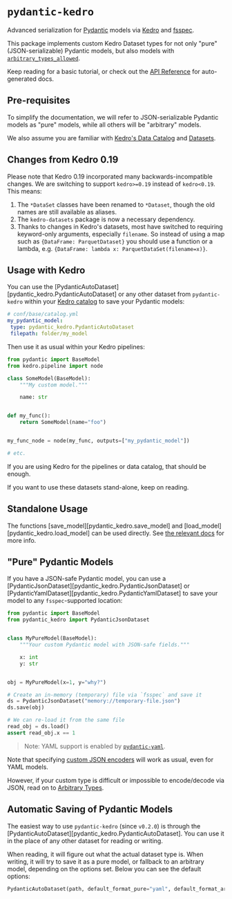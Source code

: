 # `pydantic-kedro`

Advanced serialization for [Pydantic](https://docs.pydantic.dev/) models
via [Kedro](https://kedro.readthedocs.io/en/stable/index.html) and
[fsspec](https://filesystem-spec.readthedocs.io/en/latest/).

This package implements custom Kedro Dataset types for not only "pure" (JSON-serializable)
Pydantic models, but also models with [`arbitrary_types_allowed`](https://docs.pydantic.dev/usage/types/#arbitrary-types-allowed).

Keep reading for a basic tutorial,
or check out the [API Reference](reference.md) for auto-generated docs.

## Pre-requisites

To simplify the documentation, we will refer to JSON-serializable Pydantic models
as "pure" models, while all others will be "arbitrary" models.

We also assume you are familiar with [Kedro's Data Catalog](https://docs.kedro.org/en/stable/data/data_catalog.html)
and [Datasets](https://docs.kedro.org/en/stable/data/kedro_io.html).

## Changes from Kedro 0.19

Please note that Kedro 0.19 incorporated many backwards-incompatible changes.
We are switching to support `kedro>=0.19` instead of `kedro<0.19`. This means:

1. The `*DataSet` classes have been renamed to `*Dataset`, though the old names
   are still available as aliases.
2. The `kedro-datasets` package is now a necessary dependency.
3. Thanks to changes in Kedro's datasets, most have switched to requiring
   keyword-only arguments, especially `filename`. So instead of using a map such
   as `{DataFrame: ParquetDataset}` you should use a function or a lambda, e.g.
   `{DataFrame: lambda x: ParquetDataSet(filename=x)}`.

## Usage with Kedro

You can use the [PydanticAutoDataset][pydantic_kedro.PydanticAutoDataset]
or any other dataset from `pydantic-kedro` within your
[Kedro catalog](https://docs.kedro.org/en/stable/get_started/kedro_concepts.html#data-catalog)
to save your Pydantic models:

```yaml
# conf/base/catalog.yml
my_pydantic_model:
 type: pydantic_kedro.PydanticAutoDataset
 filepath: folder/my_model
```

Then use it as usual within your Kedro pipelines:

```python
from pydantic import BaseModel
from kedro.pipeline import node

class SomeModel(BaseModel):
    """My custom model."""

    name: str


def my_func():
    return SomeModel(name="foo")


my_func_node = node(my_func, outputs=["my_pydantic_model"])

# etc.
```

If you are using Kedro for the pipelines or data catalog, that should be enough.

If you want to use these datasets stand-alone, keep on reading.

## Standalone Usage

The functions [save_model][pydantic_kedro.save_model] and
[load_model][pydantic_kedro.load_model] can be used directly.
See [the relevant docs](standalone_usage.md) for more info.

## "Pure" Pydantic Models

If you have a JSON-safe Pydantic model, you can use a
[PydanticJsonDataset][pydantic_kedro.PydanticJsonDataset]
or [PydanticYamlDataset][pydantic_kedro.PydanticYamlDataset]
to save your model to any `fsspec`-supported location:

```python
from pydantic import BaseModel
from pydantic_kedro import PydanticJsonDataset


class MyPureModel(BaseModel):
    """Your custom Pydantic model with JSON-safe fields."""

    x: int
    y: str


obj = MyPureModel(x=1, y="why?")

# Create an in-memory (temporary) file via `fsspec` and save it
ds = PydanticJsonDataset("memory://temporary-file.json")
ds.save(obj)

# We can re-load it from the same file
read_obj = ds.load()
assert read_obj.x == 1
```

> Note: YAML support is enabled by [`pydantic-yaml`](https://pydantic-yaml.readthedocs.io/en/latest/).

Note that specifying [custom JSON encoders](https://docs.pydantic.dev/usage/exporting_models/#json_encoders)
will work as usual, even for YAML models.

However, if your custom type is difficult or impossible to encode/decode via
JSON, read on to [Arbitrary Types](./arbitrary_types.md).

## Automatic Saving of Pydantic Models

The easiest way to use `pydantic-kedro` (since `v0.2.0`) is through the
[PydanticAutoDataset][pydantic_kedro.PydanticAutoDataset].
You can use it in the place of any other dataset for reading or writing.

When reading, it will figure out what the actual dataset type is.
When writing, it will try to save it as a pure model, or fallback to an arbitrary model,
depending on the options set. Below you can see the default options:

```python
PydanticAutoDataset(path, default_format_pure="yaml", default_format_arbitrary="zip")
```
